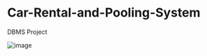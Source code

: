 # Car-Rental-and-Pooling-System
DBMS Project


![image](https://github.com/dalvimangesh/Car-Rental-and-Pooling-System/assets/75742776/68a6fb6f-4cfc-4d1e-ba30-d99d842ae0f0)
